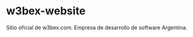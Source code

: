 w3bex-website
=============

Sitio oficial de w3bex.com. Empresa de desarrollo de software Argentina.

